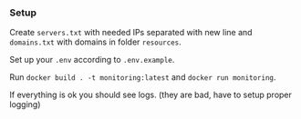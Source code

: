 ### Setup
Create `servers.txt` with needed IPs separated with new line and `domains.txt` with domains in folder `resources`.

Set up your `.env` according to `.env.example`.

Run `docker build . -t monitoring:latest` and `docker run monitoring`.

If everything is ok you should see logs. (they are bad, have to setup proper logging)
